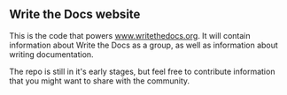 ## Write the Docs website

This is the code that powers www.writethedocs.org. It will contain information
about Write the Docs as a group, as well as information about writing
documentation.

The repo is still in it's early stages, but feel free to contribute information
that you might want to share with the community.

